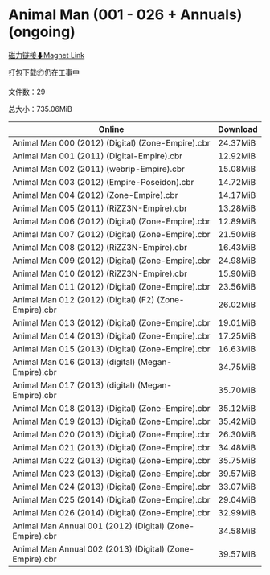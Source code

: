 # Animal Man (001 - 026 + Annuals) (ongoing)

[磁力链接⬇Magnet Link](magnet:?xt=urn:btih:e2df8dd7e09dc9d2271aec6d14cd74e2d816a1cc&dn=Animal%20Man%20%28001%20-%20026%20%2B%20Annuals%29%20%28ongoing%29)

打包下载📦仍在工事中

文件数：29

总大小：735.06MiB

Online | Download
--- | ---
Animal Man 000 (2012) (Digital) (Zone-Empire).cbr | 24.37MiB
Animal Man 001 (2011) (Digital-Empire).cbr | 12.92MiB
Animal Man 002 (2011) (webrip-Empire).cbr | 15.08MiB
Animal Man 003 (2012) (Empire-Poseidon).cbr | 14.72MiB
Animal Man 004 (2012) (Zone-Empire).cbr | 14.17MiB
Animal Man 005 (2011) (RiZZ3N-Empire).cbr | 13.28MiB
Animal Man 006 (2012) (Digital) (Zone-Empire).cbr | 12.89MiB
Animal Man 007 (2012) (Digital) (Zone-Empire).cbr | 21.50MiB
Animal Man 008 (2012) (RiZZ3N-Empire).cbr | 16.43MiB
Animal Man 009 (2012) (Digital) (Zone-Empire).cbr | 24.98MiB
Animal Man 010 (2012) (RiZZ3N-Empire).cbr | 15.90MiB
Animal Man 011 (2012) (Digital) (Zone-Empire).cbr | 23.56MiB
Animal Man 012 (2012) (Digital) (F2) (Zone-Empire).cbr | 26.02MiB
Animal Man 013 (2012) (Digital) (Zone-Empire).cbr | 19.01MiB
Animal Man 014 (2013) (Digital) (Zone-Empire).cbr | 17.25MiB
Animal Man 015 (2013) (Digital) (Zone-Empire).cbr | 16.63MiB
Animal Man 016 (2013) (digital) (Megan-Empire).cbr | 34.75MiB
Animal Man 017 (2013) (digital) (Megan-Empire).cbr | 35.70MiB
Animal Man 018 (2013) (Digital) (Zone-Empire).cbr | 35.12MiB
Animal Man 019 (2013) (Digital) (Zone-Empire).cbr | 35.42MiB
Animal Man 020 (2013) (Digital) (Zone-Empire).cbr | 26.30MiB
Animal Man 021 (2013) (Digital) (Zone-Empire).cbr | 34.48MiB
Animal Man 022 (2013) (Digital) (Zone-Empire).cbr | 35.75MiB
Animal Man 023 (2013) (Digital) (Zone-Empire).cbr | 39.57MiB
Animal Man 024 (2013) (Digital) (Zone-Empire).cbr | 33.07MiB
Animal Man 025 (2014) (Digital) (Zone-Empire).cbr | 29.04MiB
Animal Man 026 (2014) (Digital) (Zone-Empire).cbr | 32.99MiB
Animal Man Annual 001 (2012) (Digital) (Zone-Empire).cbr | 34.58MiB
Animal Man Annual 002 (2013) (Digital) (Zone-Empire).cbr | 39.57MiB
